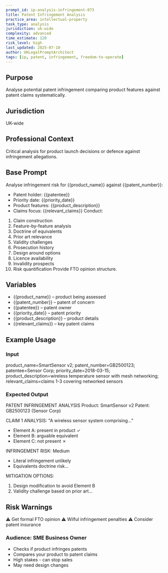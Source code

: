 ```yaml
---
prompt_id: ip-analysis-infringement-073
title: Patent Infringement Analysis
practice_area: intellectual-property
task_type: analysis
jurisdiction: uk-wide
complexity: advanced
time_estimate: 120
risk_level: high
last_updated: 2025-07-10
author: UKLegalPromptArchitect
tags: [ip, patent, infringement, freedom-to-operate]
---
```


## Purpose
Analyse potential patent infringement comparing product features against patent claims systematically.

## Jurisdiction
UK-wide

## Professional Context
Critical analysis for product launch decisions or defence against infringement allegations.

## Base Prompt
Analyse infringement risk for \{\{product_name\}\} against \{\{patent_number\}\}:
- Patent holder: \{\{patentee\}\}
- Priority date: \{\{priority_date\}\}
- Product features: \{\{product_description\}\}
- Claims focus: \{\{relevant_claims\}\}
Conduct:
1. Claim construction
2. Feature-by-feature analysis
3. Doctrine of equivalents
4. Prior art relevance
5. Validity challenges
6. Prosecution history
7. Design around options
8. Licence availability
9. Invalidity prospects
10. Risk quantification
Provide FTO opinion structure.

## Variables
- \{\{product_name\}\} – product being assessed
- \{\{patent_number\}\} – patent of concern
- \{\{patentee\}\} – patent owner
- \{\{priority_date\}\} – patent priority
- \{\{product_description\}\} – product details
- \{\{relevant_claims\}\} – key patent claims

## Example Usage
### Input
product_name=SmartSensor v2; patent_number=GB2500123; patentee=Sensor Corp; priority_date=2018-03-15; product_description=wireless temperature sensor with mesh networking; relevant_claims=claims 1-3 covering networked sensors

### Expected Output
PATENT INFRINGEMENT ANALYSIS
Product: SmartSensor v2
Patent: GB2500123 (Sensor Corp)

CLAIM 1 ANALYSIS:
"A wireless sensor system comprising..."
- Element A: present in product ✓
- Element B: arguable equivalent
- Element C: not present ✗

INFRINGEMENT RISK: Medium
- Literal infringement unlikely
- Equivalents doctrine risk...

MITIGATION OPTIONS:
1. Design modification to avoid Element B
2. Validity challenge based on prior art...

## Risk Warnings
⚠️ Get formal FTO opinion
⚠️ Wilful infringement penalties
⚠️ Consider patent insurance

### Audience: SME Business Owner
- Checks if product infringes patents
- Compares your product to patent claims
- High stakes - can stop sales
- May need design changes
